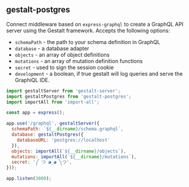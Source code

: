 gestalt-postgres
----------------

Connect middleware based on `express-graphql` to create a GraphQL API server
using the Gestalt framework.  Accepts the following options:

- `schemaPath` - the path to your schema definition in GraphQL
- `database` - a database adapter
- `objects` - an array of object definitions
- `mutations` - an array of mutation definition functions
- `secret` - used to sign the session cookie
- `development` - a boolean, if true gestalt will log queries and serve the
  GraphiQL IDE.


```javascript
import gestaltServer from 'gestalt-server';
import gestaltPostgres from 'gestalt-postgres';
import importAll from 'import-all';

const app = express();

app.use('/graphql', gestaltServer({
  schemaPath: `${__dirname}/schema.graphql`,
  database: gestaltPostgres({
    databaseURL: 'postgres://localhost'
  }),
  objects: importAll(`${__dirname}/objects`),
  mutations: importAll(`${__dirname}/mutations`),
  secret: '༼ つ ◕_◕ ༽つ',
}));

app.listen(3000);
```
